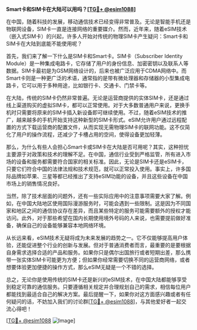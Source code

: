 **Smart卡和SIM卡在大陆可以用吗？[[TG💪+ @esim1088](https://t.me/s/esim1088)]**

在中国，随着科技的发展，移动通信技术已经变得非常普及。无论是智能手机还是物联网设备，SIM卡一直是连接网络的重要媒介。然而，近年来，随着eSIM技术（嵌入式SIM卡）的兴起，许多人开始对传统的物理SIM卡产生疑问：Smart卡和SIM卡在大陆到底能不能使用呢？

首先，我们来了解一下什么是SIM卡和Smart卡。SIM卡（Subscriber Identity Module）是一种集成电路卡，它存储了用户的身份信息、加密密钥以及联系人等数据。SIM卡最初是为GSM网络设计的，后来也被广泛应用于CDMA网络中。而Smart卡则是一种更广泛的术语，通常指的是带有微处理器和存储器的小型集成电路卡，它可以用于多种用途，比如银行卡、交通卡、门禁卡等。

在大陆，传统的SIM卡仍然非常普遍。无论是运营商提供的实体SIM卡，还是通过线上渠道购买的虚拟SIM卡，都可以正常使用。对于大多数普通用户来说，更换手机时只需要将原来的SIM卡插入新设备即可继续使用。不过，随着eSIM技术的推广，越来越多的手机开始支持这种新型的SIM卡形式。eSIM允许用户通过远程配置的方式下载运营商的配置文件，从而实现无需物理SIM卡的联网功能。这不仅简化了用户的操作流程，还减少了卡槽占用的空间，使得设备更加轻薄。

那么，为什么有些人会担心Smart卡或SIM卡在大陆是否可用呢？其实，这种担忧主要源于对政策和技术的理解不足。在中国，通信行业受到严格监管，所有进入市场的设备和服务都需要符合国家的相关标准。因此，无论是SIM卡还是eSIM卡，只要它们符合中国的法律法规和技术规范，就可以正常投入使用。事实上，许多国际品牌如苹果、三星等都已经推出了支持eSIM功能的设备，并且这些设备在中国市场上的销售情况良好。

当然，除了技术层面的问题外，还有一些实际应用中的注意事项需要大家了解。例如，在中国大陆地区使用国际漫游服务时，可能会遇到一些限制。这是因为不同国家和地区之间的通信协议存在差异，而且某些特定的服务可能需要额外的授权才能访问。此外，对于那些希望在国内长期使用境外号码的人来说，也需要提前做好准备，确保自己的设备能够兼容本地网络环境。

从长远来看，eSIM技术无疑将成为未来发展的趋势之一。它不仅能够提高用户体验，还能促进整个行业的创新与发展。但对于普通消费者而言，最重要的是要根据自身需求选择合适的产品和服务。如果你只是偶尔出国旅行或者短期出差，那么携带一张实体SIM卡可能更为方便；但如果你经常需要切换不同的运营商网络，或者想要体验更加便捷的操作方式，那么eSIM无疑是一个不错的选择。

总之，无论你是使用传统的SIM卡还是新兴的eSIM技术，在中国大陆都能够享受到稳定可靠的通信服务。只要遵循相关规定并合理规划自己的需求，相信每位用户都能找到最适合自己的解决方案。最后提醒一下，如果你对这方面感兴趣或者有任何疑问的话，不妨加入我们的讨论群[[TG💪+ @esim1088](https://t.me/s/esim1088)]，与其他爱好者一起交流心得吧！

[[TG💪+ @esim1088](https://t.me/s/esim1088) ![Image](https://i.postimg.cc/4NQfJmqS/Snipaste-2025-05-13-00-14-12.png)]